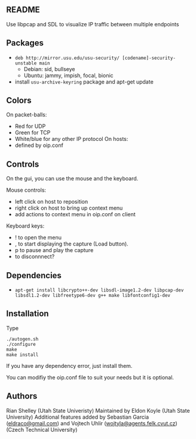 README
------

Use libpcap and SDL to visualize IP traffic between multiple endpoints

Packages
--------
 * `deb http://mirror.usu.edu/usu-security/ [codename]-security-unstable main`
     * Debian: sid, bullseye
     * Ubuntu: jammy, impish, focal, bionic
 * install `usu-archive-keyring` package and apt-get update

Colors
------
On packet-balls:
 - Red for UDP
 - Green for TCP
 - White/blue for any other IP protocol
On hosts:
 - defined by oip.conf


Controls
--------
On the gui, you can use the mouse and the keyboard.

Mouse controls:
 - left click on host to reposition
 - right click on host to bring up context menu
 - add actions to context menu in oip.conf on client

Keyboard keys:
 - ! to open the menu
 - , to start displaying the capture (Load button).
 - p to pause and play the capture
 - <ESC> to disconnnect?

Dependencies
------------
 - `apt-get install libcrypto++-dev libsdl-image1.2-dev libpcap-dev libsdl1.2-dev libfreetype6-dev g++ make libfontconfig1-dev`

Installation
------------
Type 
```
./autogen.sh
./configure
make
make install
```

If you have any dependency error, just install them.

You can modifiy the oip.conf file to suit your needs but it is optional.

Authors
-------
Rian Shelley (Utah State Univeristy)
Maintained by Eldon Koyle (Utah State University)
Additional features added by Sebastian Garcia (eldraco@gmail.com) and Vojtech Uhlir (wojtyla@agents.felk.cvut.cz) (Czech Technical University)

